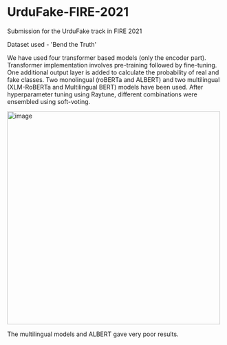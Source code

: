 # UrduFake-FIRE-2021

Submission for the UrduFake track in FIRE 2021

Dataset used - 'Bend the Truth'

We have used four transformer based models (only the encoder part). Transformer implementation involves pre-training followed by fine-tuning. One additional output layer is
added to calculate the probability of real and fake classes. Two monolingual (roBERTa and ALBERT) and two multilingual (XLM-RoBERTa and Multilingual BERT) models have been used. After hyperparameter tuning using Raytune, different combinations were ensembled using soft-voting. 


<img width="495" alt="image" src="https://user-images.githubusercontent.com/54231666/170870783-70cc6f18-34db-4840-9314-88022761e44a.png">

The multilingual models and ALBERT gave very poor results. 
